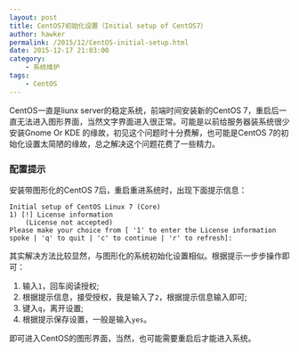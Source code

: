 ```yaml
---
layout: post
title: CentOS7初始化设置（Initial setup of CentOS7）
author: hawker
permalink: /2015/12/CentOS-initial-setup.html
date: 2015-12-17 21:03:00
category:
    - 系统维护
tags:
    - CentOS
---
```

CentOS一直是liunx server的稳定系统，前端时间安装新的CentOS 7，重启后一直无法进入图形界面，当然文字界面进入很正常。可能是以前给服务器装系统很少安装Gnome Or KDE 的缘故，初见这个问题时十分费解，也可能是CentOS 7的初始化设置太简陋的缘故，总之解决这个问题花费了一些精力。
&nbsp;

### 配置提示

安装带图形化的CentOS 7后，重启重进系统时，出现下面提示信息：

	Initial setup of CentOS Linux 7 (Core)
	1) [!] License information
		(License not accepted)
	Please make your choice from [ '1' to enter the License information spoke | 'q' to quit | 'c' to continue | 'r' to refresh]:

其实解决方法比较显然，与图形化的系统初始化设置相似。根据提示一步步操作即可：

1. 输入`1`，回车阅读授权;
2. 根据提示信息，接受授权，我是输入了`2`，根据提示信息输入即可;
3. 键入`q`，离开设置;
4. 根据提示保存设置，一般是输入`yes`。

即可进入CentOS的图形界面，当然，也可能需要重启后才能进入系统。

